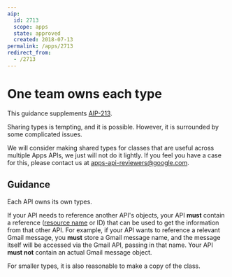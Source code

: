 ```yaml
---
aip:
  id: 2713
  scope: apps
  state: approved
  created: 2018-07-13
permalink: /apps/2713
redirect_from:
  - /2713
---
```


# One team owns each type

This guidance supplements [AIP-213][].

Sharing types is tempting, and it is possible. However, it is surrounded by
some complicated issues.

We will consider making shared types for classes that are useful across
multiple Apps APIs, we just will not do it lightly. If you feel you have a case
for this, please contact us at apps-api-reviewers@google.com.

## Guidance

Each API owns its own types.

If your API needs to reference another API's objects, your API **must** contain
a reference ([resource name][aip-122] or ID) that can be used to get the
information from that other API. For example, if your API wants to reference a
relevant Gmail message, you **must** store a Gmail message name, and the
message itself will be accessed via the Gmail API, passing in that name. Your
API **must not** contain an actual Gmail message object.

For smaller types, it is also reasonable to make a copy of the class.

[aip-122]: ../0122.md
[aip-213]: ../0213.md
